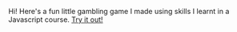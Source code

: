 Hi! Here's a fun little gambling game I made using skills I learnt in a Javascript course. [Try it out!](https://seanwinderickx.github.io/pig_dice/ "Pig Game")


